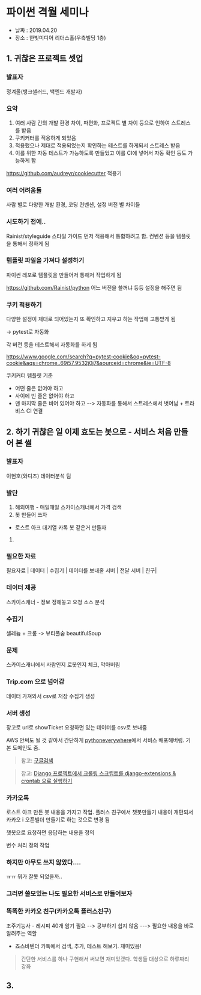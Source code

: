 # 파이썬 격월 세미나
* 날짜 : 2019.04.20 
* 장소 : 한빛미디어 리더스홀(우측빌딩 1층) 

## 1. 귀찮은 프로젝트 셋업 
### 발표자
정겨울(뱅크샐러드, 백엔드 개발자)

### 요약
 1. 여러 사람 간의 개발 환경 차이, 파편화, 프로젝트 별 차이 등으로 인하여 스트레스를 받음
 1. 쿠키커터를 적용하게 되었음
 1. 적용했으나 제대로 적용되었는지 확인하는 테스트를 하게되서 스트레스 받음
 1. 이를 위한 자동 테스트가 가능하도록 만들었고 이를 CI에 넣어서 자동 확인 등도 가능하게 함

 https://github.com/audreyr/cookiecutter 적용기

### 여러 어려움들
사람 별로 다양한 개발 환경, 코딩 컨벤션, 설정 버전 별 차이들 

### 시도하기 전에.. 
Rainist/styleguide  스타일 가이드 먼저 적용해서 통합하려고 함.
컨벤션 등을 템플릿을 통해서 정하게 됨

### 템플릿 파일을 가져다 설정하기
파이썬 레포로 템플릿을 만들어저 통해저 작업하게 됨

https://github.com/Rainist/python
어느 버전을 쓸꺼냐 등등 설정을 해주면 됨 

### 쿠키 적용하기
다양한 설정이 제대로 되어있는지 또 확인하고 지우고 하는 작업에 고통받게 됨

-> pytest로 자동화

각 버전 등을 테스트해서 자동화를 하게 됨

https://www.google.com/search?q=pytest-cookie&oq=pytest-cookie&aqs=chrome..69i57.9532j0j7&sourceid=chrome&ie=UTF-8


쿠키커터 템플릿 기준
 * 어떤 줄은 없어야 하고
 *  사이에 빈 줄은 없어야 하고
 * 맨 마지막 줄은 비어 있어야 하고
--> 자동화를 통해서 스트레스에서 벗어남 + 트라비스 CI 연결


## 2. 하기 귀찮은 일 이제 효도는 봇으로  - 서비스 처음 만들어 본 썰
### 발표자
이현호(와디즈) 데이터분석 팀

### 발단
1. 해외여행 - 매일매일 스카이스캐너에서 가격 검색 
1. 봇 만들어 쓰자
  * 로스트 아크 대기열 카톡 봇 같은거 만들자
1. 

### 필요한 자료
필요자료 | 
데이터 |
수집기 |
데이터를 보내줄 서버 | 
전달 서버 |
친구|

### 데이터 제공
스카이스캐너 - 정보 정해놓고 요청 소스 분석

### 수집기
셀레늄 + 크롬 -> 뷰티풀숩
beautifulSoup

### 문제
스카이스캐너에서 사람인지 로봇인지 체크, 막아버림

### Trip.com 으로 넘어감 
데이터 가져와서 csv로 저장 
수집기 생성

### 서버 생성
장고로 url로 showTicket 요청하면 있는 데이터를 csv로 보내줌 

AWS 안써도 될 것 같아서 간단하게 [pythoneverywhere](https://www.pythonanywhere.com/)에서 서비스 배포해버림. 기본 도메인도 줌. 

> 참고: [구글검색](https://www.google.com/search?q=%ED%8C%8C%EC%9D%B4%EC%8D%AC%EC%95%A0%EB%8B%88%EC%9B%A8%EC%96%B4+%ED%95%98%EB%A3%A8%EC%97%90+%ED%95%9C%EB%B2%88&oq=%ED%8C%8C%EC%9D%B4%EC%8D%AC%EC%95%A0%EB%8B%88%EC%9B%A8%EC%96%B4+%ED%95%98%EB%A3%A8%EC%97%90+%ED%95%9C%EB%B2%88&aqs=chrome..69i57.5266j0j7&sourceid=chrome&ie=UTF-8)

> 참고: [Django 프로젝트에서 크롤링 스크립트를 django-extensions & crontab 으로 실행하기](https://kimeasyn.github.io/django/crawling/crontab/django-extensions/python/2018/03/14/crawling_in_django_with_runscript_and_crontab.html)

### 카카오톡 
로스트 아크 만든 봇 내용을 가지고 작업. 플러스 친구에서 챗봇만들기 내용이 개편되서 카카오 i 오픈빌더 만들기로 하는 것으로 변경 됨 

챗봇으로 요청하면 응답하는 내용을 정의

변수 처리 정의 작업

### 하지만 아무도 쓰지 않았다.... 
ㅠㅠ 뭐가 잘못 되었을까.. 

### 그러면 쓸모있는 나도 필요한 서비스로 만들어보자

### 똑똑한 카카오 친구(카카오톡 플러스친구)
조주기능사 - 레시피 40개 암기 필요
--> 공부하기 쉽지 않음
---> 필요한 내용을 바로 알려주는 역할

* 죠스바텐더
카톡에서 검색, 추가, 테스트 해보기. 재미있음!

> 간단한 서비스를 하나 구현해서 써보면 재미있겠다. 학생들 대상으로 하루짜리 강좌

## 3. 